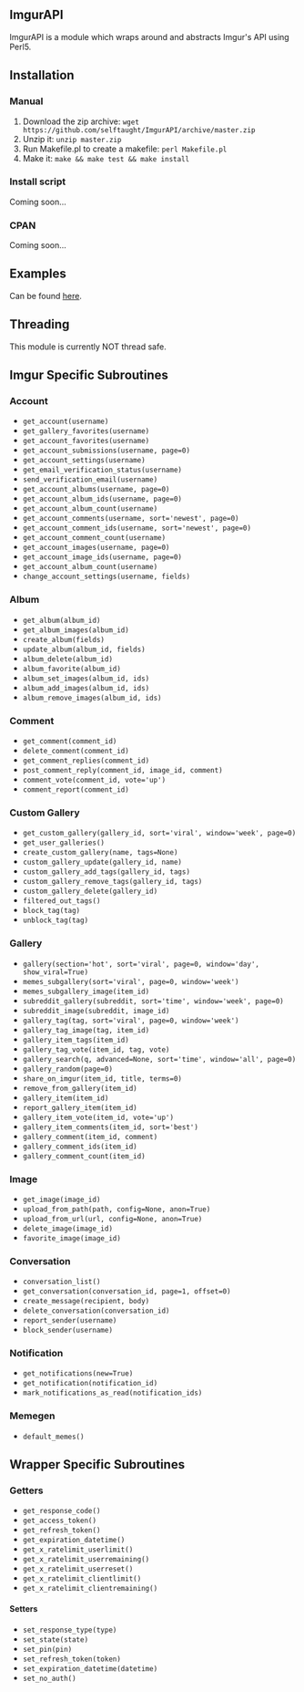 ## ImgurAPI

ImgurAPI is a module which wraps around and abstracts Imgur's API using Perl5. 

## Installation

### Manual 

1. Download the zip archive: `wget https://github.com/selftaught/ImgurAPI/archive/master.zip`
2. Unzip it: `unzip master.zip`
3. Run Makefile.pl to create a makefile: `perl Makefile.pl`
4. Make it: `make && make test && make install`

### Install script

Coming soon...

### CPAN

Coming soon... 

## Examples

Can be found [here](https://github.com/selftaught/ImgurAPI/examples).

## Threading

This module is currently NOT thread safe.

## Imgur Specific Subroutines

### Account

- `get_account(username)`
- `get_gallery_favorites(username)`
- `get_account_favorites(username)`
- `get_account_submissions(username, page=0)`
- `get_account_settings(username)`
- `get_email_verification_status(username)`
- `send_verification_email(username)`
- `get_account_albums(username, page=0)`
- `get_account_album_ids(username, page=0)`
- `get_account_album_count(username)`
- `get_account_comments(username, sort='newest', page=0)`
- `get_account_comment_ids(username, sort='newest', page=0)`
- `get_account_comment_count(username)`
- `get_account_images(username, page=0)`
- `get_account_image_ids(username, page=0)`
- `get_account_album_count(username)`
- `change_account_settings(username, fields)`

### Album

- `get_album(album_id)`
- `get_album_images(album_id)`
- `create_album(fields)`
- `update_album(album_id, fields)`
- `album_delete(album_id)`
- `album_favorite(album_id)`
- `album_set_images(album_id, ids)`
- `album_add_images(album_id, ids)`
- `album_remove_images(album_id, ids)`

### Comment

- `get_comment(comment_id)`
- `delete_comment(comment_id)`
- `get_comment_replies(comment_id)`
- `post_comment_reply(comment_id, image_id, comment)`
- `comment_vote(comment_id, vote='up')`
- `comment_report(comment_id)`

### Custom Gallery

- `get_custom_gallery(gallery_id, sort='viral', window='week', page=0)`
- `get_user_galleries()`
- `create_custom_gallery(name, tags=None)`
- `custom_gallery_update(gallery_id, name)`
- `custom_gallery_add_tags(gallery_id, tags)`
- `custom_gallery_remove_tags(gallery_id, tags)`
- `custom_gallery_delete(gallery_id)`
- `filtered_out_tags()`
- `block_tag(tag)`
- `unblock_tag(tag)`

### Gallery

- `gallery(section='hot', sort='viral', page=0, window='day', show_viral=True)`
- `memes_subgallery(sort='viral', page=0, window='week')`
- `memes_subgallery_image(item_id)`
- `subreddit_gallery(subreddit, sort='time', window='week', page=0)`
- `subreddit_image(subreddit, image_id)`
- `gallery_tag(tag, sort='viral', page=0, window='week')`
- `gallery_tag_image(tag, item_id)`
- `gallery_item_tags(item_id)`
- `gallery_tag_vote(item_id, tag, vote)`
- `gallery_search(q, advanced=None, sort='time', window='all', page=0)`
- `gallery_random(page=0)`
- `share_on_imgur(item_id, title, terms=0)`
- `remove_from_gallery(item_id)`
- `gallery_item(item_id)`
- `report_gallery_item(item_id)`
- `gallery_item_vote(item_id, vote='up')`
- `gallery_item_comments(item_id, sort='best')`
- `gallery_comment(item_id, comment)`
- `gallery_comment_ids(item_id)`
- `gallery_comment_count(item_id)`

### Image

- `get_image(image_id)`
- `upload_from_path(path, config=None, anon=True)`
- `upload_from_url(url, config=None, anon=True)`
- `delete_image(image_id)`
- `favorite_image(image_id)`

### Conversation

- `conversation_list()`
- `get_conversation(conversation_id, page=1, offset=0)`
- `create_message(recipient, body)`
- `delete_conversation(conversation_id)`
- `report_sender(username)`
- `block_sender(username)`

### Notification

- `get_notifications(new=True)`
- `get_notification(notification_id)`
- `mark_notifications_as_read(notification_ids)`

### Memegen

- `default_memes()`

## Wrapper Specific Subroutines

### Getters

- `get_response_code()`
- `get_access_token()`
- `get_refresh_token()`
- `get_expiration_datetime()`
- `get_x_ratelimit_userlimit()`
- `get_x_ratelimit_userremaining()`
- `get_x_ratelimit_userreset()`
- `get_x_ratelimit_clientlimit()`
- `get_x_ratelimit_clientremaining()`

#### Setters
 - `set_response_type(type)`
 - `set_state(state)`
 - `set_pin(pin)`
 - `set_refresh_token(token)`
 - `set_expiration_datetime(datetime)`
 - `set_no_auth()`
 

